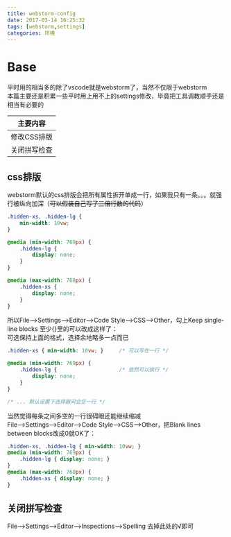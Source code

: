 ```yaml
---
title: webstorm-config
date: 2017-03-14 16:25:32
tags: [webstorm,settings]
categories: 环境
---
```

# Base

平时用的相当多的除了vscode就是webstorm了，当然不仅限于webstorm  
本篇主要还是积累一些平时用上用不上的settings修改，毕竟把工具调教顺手还是相当有必要的

|主要内容|
|---|
|修改CSS排版|
|关闭拼写检查|

<!-- more -->

## css排版

webstorm默认的css排版会把所有属性拆开单成一行，如果我只有一条。。。就强行被纵向加深（~~可以假装自己写了三倍行数的代码~~）

```css
.hidden-xs, .hidden-lg {
    min-width: 10vw;
}

@media (min-width: 769px) {
    .hidden-lg {
        display: none;
    }
}

@media (max-width: 768px) {
    .hidden-xs {
        display: none;
    }
}
```

所以File-->Settings-->Editor-->Code Style-->CSS-->Other，勾上Keep single-line blocks
至少{}里的可以改成这样了：  
可选保持上面的格式，选择余地略多一点而已

```css
.hidden-xs { min-width: 10vw; }     /* 可以写在一行 */

@media (min-width: 769px) {
    .hidden-lg {                    /* 依然可以换行 */
        display: none;
    }
}

/* ... 默认设置下选择器间会空一行 */
```

当然觉得每条之间多空的一行很碍眼还能继续缩减  
File-->Settings-->Editor-->Code Style-->CSS-->Other，把Blank lines between blocks改成0就OK了：  

```css
.hidden-xs, .hidden-lg { min-width: 10vw; }
@media (min-width: 769px) {
    .hidden-lg { display: none; }
}
@media (max-width: 768px) {
    .hidden-xs { display: none; }
}
```

## 关闭拼写检查

File-->Settings-->Editor-->Inspections-->Spelling 去掉此处的√即可
